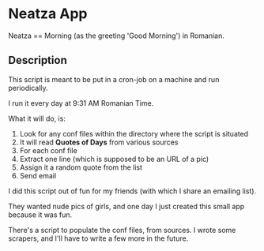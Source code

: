 Neatza App
==========

Neatza == Morning (as the greeting 'Good Morning') in Romanian.

Description
-----------
This script is meant to be put in a cron-job on a machine and run periodically.

I run it every day at 9:31 AM Romanian Time.

What it will do, is:

1. Look for any conf files within the directory where the script is situated
2. It will read **Quotes of Days** from various sources
3. For each conf file
 1. Extract one line (which is supposed to be an URL of a pic) 
 2. Assign it a random quote from the list
 3. Send email

I did this script out of fun for my friends (with which I share an emailing list).

They wanted nude pics of girls, and one day I just created this small app because it was fun.

There's a script to populate the conf files, from sources.
I wrote some scrapers, and I'll have to write a few more in the future.

